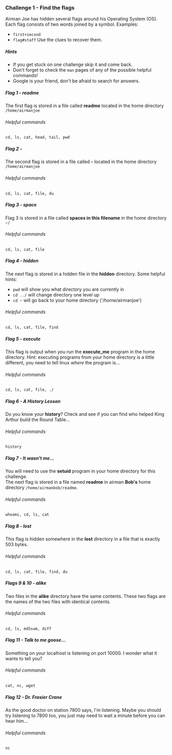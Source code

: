 ### Challenge 1 - Find the flags
Airman Joe has hidden several flags around his Operating System (OS).  Each flag consists of two 
words joined by a symbol.  Examples: 
* `first+second` 
* `flag#staff`
Use the clues to recover them.

##### Hints
* If you get stuck on one challenge skip it and come back.
* Don't forget to check the `man` pages of any of the possible helpful commands!
* Google is your friend, don't be afraid to search for answers.

##### Flag 1 - readme
The first flag is stored in a file called **readme** located in the home 
directory `/home/airmanjoe`
###### Helpful commands
`cd, ls, cat, head, tail, pwd`

##### Flag 2 - 
The second flag is stored in a file called **-** located in the home 
directory `/home/airmanjoe` 
###### Helpful commands
`cd, ls, cat, file, du`

##### Flag 3 - space
Flag 3 is stored in a file called **spaces in this filename** in the home 
directory `~/`
###### Helpful commands
`cd, ls, cat, file`

##### Flag 4 - hidden
The next flag is stored in a hidden file in the **hidden** directory.
Some helpful hints:
* `pwd` will show you what directory you are currently in
* `cd ../` will change directory one level up
* `cd ~` will go back to your home directory ('/home/airmanjoe')
###### Helpful commands
`cd, ls, cat, file, find`

##### Flag 5 - execute
This flag is output when you run the **execute_me** program in the home directory.
Hint: executing programs from your home directory is a little different, you
need to tell linux *where* the program is...
###### Helpful commands
`cd, ls, cat, file, ./`

##### Flag 6 - A History Lesson
Do you know your **history**?  Check and see if you can find who helped King 
Arthur build the Round Table...
###### Helpful commands
`history`

##### Flag 7 - It wasn't me...
You will need to use the **setuid** program in your home directory for this challenge.  
The next flag is stored in a file named **readme** in airman **Bob's** home directory 
`/home/airmanbob/readme`.
###### Helpful commands
`whoami, cd, ls, cat`

##### Flag 8 - lost
This flag is hidden somewhere in the **lost** directory in a file that is 
exactly 503 bytes.
###### Helpful commands
`cd, ls, cat, file, find, du`

##### Flags 9 & 10 - alike
Two files in the **alike** directory have the same contents.  These two flags
are the names of the two files with identical contents.
###### Helpful commands
`cd, ls, md5sum, diff`

##### Flag 11 - Talk to me goose... 
Something on your localhost is listening on port 10000. I wonder what it wants 
to tell you? 
###### Helpful commands
`cat, nc, wget`

##### Flag 12 - Dr. Frasier Crane
As the good doctor on station 7800 says, I'm listening.  Maybe you should try
listening to 7800 too, you just may need to wait a minute before you can hear 
him...
###### Helpful commands
`nc`

